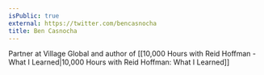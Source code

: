 ```yaml
---
isPublic: true
external: https://twitter.com/bencasnocha
title: Ben Casnocha
---
```


Partner at Village Global and author of [[10,000 Hours with Reid Hoffman - What I Learned|10,000 Hours with Reid Hoffman: What I Learned]]